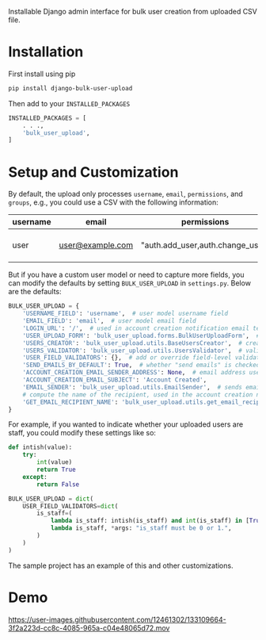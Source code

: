 Installable Django admin interface for bulk user creation from uploaded CSV file.

# Installation

First install using pip
```bash
pip install django-bulk-user-upload
```

Then add to your `INSTALLED_PACKAGES`
```python
INSTALLED_PACKAGES = [
    . . .,
    'bulk_user_upload',
]
```

# Setup and Customization
By default, the upload only processes `username`, `email`, `permissions`, and `groups`, e.g., you could use a CSV
with the following information:

|username|email|permissions|groups|
|---|---|---|----|
|user|user@example.com|"auth.add_user,auth.change_user"|"Example Users,Test Users"|

But if you have a custom user model or need to capture more fields, you can modify the defaults by setting `BULK_USER_UPLOAD` in
`settings.py`. Below are the defaults:
```python
BULK_USER_UPLOAD = {
    'USERNAME_FIELD': 'username',  # user model username field
    'EMAIL_FIELD': 'email',  # user model email field
    'LOGIN_URL': '/',  # used in account creation notification email template
    'USER_UPLOAD_FORM': 'bulk_user_upload.forms.BulkUserUploadForm',  # django admin upload form
    'USERS_CREATOR': 'bulk_user_upload.utils.BaseUsersCreator',  # creates users from the uploaded CSV
    'USERS_VALIDATOR': 'bulk_user_upload.utils.UsersValidator',  # validates users from the uploaded CSV
    'USER_FIELD_VALIDATORS': {},  # add or override field-level validators
    'SEND_EMAILS_BY_DEFAULT': True,  # whether "send emails" is checked by default in the upload form
    'ACCOUNT_CREATION_EMAIL_SENDER_ADDRESS': None,  # email address used to notify user of account creation
    'ACCOUNT_CREATION_EMAIL_SUBJECT': 'Account Created',
    'EMAIL_SENDER': 'bulk_user_upload.utils.EmailSender',  # sends emails to created accounts
    # compute the name of the recipient, used in the account creation notification email template
    'GET_EMAIL_RECIPIENT_NAME': 'bulk_user_upload.utils.get_email_recipient_name',
}
```

For example, if you wanted to indicate whether your uploaded users are staff, you could modify these settings like so:
```python
def intish(value):
    try:
        int(value)
        return True
    except:
        return False

BULK_USER_UPLOAD = dict(
    USER_FIELD_VALIDATORS=dict(
        is_staff=(
            lambda is_staff: intish(is_staff) and int(is_staff) in [True, False],
            lambda is_staff, *args: "is_staff must be 0 or 1.",
        )
    )
)
```

The sample project has an example of this and other customizations.

# Demo
https://user-images.githubusercontent.com/12461302/133109664-3f2a223d-cc8c-4085-965a-c04e48065d72.mov